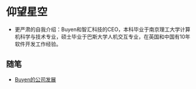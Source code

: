 # 仰望星空

- 更严肃的自我介绍：Buyen和智汇科技的CEO，本科毕业于南京理工大学计算机科学与技术专业，硕士毕业于巴斯大学人机交互专业，在英国和中国有10年软件开发工作经验。

<!-- .slide -->

## 随笔

- [Buyen的公司发展](https://zachsueh.com/2024/09/05/Buyen%E7%9A%84%E5%85%AC%E5%8F%B8%E5%8F%91%E5%B1%95/)
